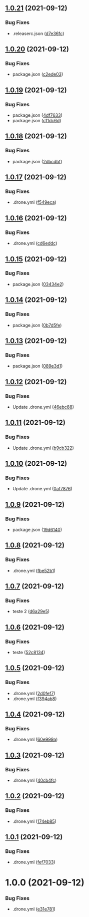 ## [1.0.21](https://gitlab.jassuncao.work/jassuncao/docker-stacks/compare/v1.0.20...v1.0.21) (2021-09-12)


### Bug Fixes

* .releaserc.json ([d7e36fc](https://gitlab.jassuncao.work/jassuncao/docker-stacks/commit/d7e36fcb3b4b0b974ab8df57203cf420da3b5381))

## [1.0.20](https://gitlab.jassuncao.work/jassuncao/docker-stacks/compare/v1.0.19...v1.0.20) (2021-09-12)


### Bug Fixes

* package.json ([c2ede03](https://gitlab.jassuncao.work/jassuncao/docker-stacks/commit/c2ede03ff0e15005651774afa2e0f2ab5e89da98))

## [1.0.19](https://gitlab.jassuncao.work/jassuncao/docker-stacks/compare/v1.0.18...v1.0.19) (2021-09-12)


### Bug Fixes

* package.json ([4df7633](https://gitlab.jassuncao.work/jassuncao/docker-stacks/commit/4df76337c669ffe5d5ebcd32eaf302c96df85646))
* package.json ([c11dc6d](https://gitlab.jassuncao.work/jassuncao/docker-stacks/commit/c11dc6d5c882508809520da0f91608c134f7f92c))

## [1.0.18](https://gitlab.jassuncao.work/jassuncao/docker-stacks/compare/v1.0.17...v1.0.18) (2021-09-12)


### Bug Fixes

* package.json ([2dbcdbf](https://gitlab.jassuncao.work/jassuncao/docker-stacks/commit/2dbcdbf0a0cb1ec0020ea761b81dd50495c65d6a))

## [1.0.17](https://gitlab.jassuncao.work/jassuncao/docker-stacks/compare/v1.0.16...v1.0.17) (2021-09-12)


### Bug Fixes

* .drone.yml ([f549eca](https://gitlab.jassuncao.work/jassuncao/docker-stacks/commit/f549eca1df8e4fae5fea8e57eac7c682ab22585b))

## [1.0.16](https://gitlab.jassuncao.work/jassuncao/docker-stacks/compare/v1.0.15...v1.0.16) (2021-09-12)


### Bug Fixes

* .drone.yml ([cd6eddc](https://gitlab.jassuncao.work/jassuncao/docker-stacks/commit/cd6eddcbc7b987760800eac1a7924f976cc06c3e))

## [1.0.15](https://gitlab.jassuncao.work/jassuncao/docker-stacks/compare/v1.0.14...v1.0.15) (2021-09-12)


### Bug Fixes

* package.json ([03434e2](https://gitlab.jassuncao.work/jassuncao/docker-stacks/commit/03434e2ec1aa7e59e2c9e70466f0c50eb307ae73))

## [1.0.14](http://gitlab.jassuncao.work/jassuncao/docker-stacks/compare/v1.0.13...v1.0.14) (2021-09-12)


### Bug Fixes

* package.json ([0b7d5fe](http://gitlab.jassuncao.work/jassuncao/docker-stacks/commit/0b7d5fea395d781aadd0a724bd3b9fd0f3e43895))

## [1.0.13](http://gitlab.jassuncao.work/jassuncao/docker-stacks/compare/v1.0.12...v1.0.13) (2021-09-12)


### Bug Fixes

* package.json ([089e3d1](http://gitlab.jassuncao.work/jassuncao/docker-stacks/commit/089e3d14c382ad89f46f2c57c9ab28f365295167))

## [1.0.12](http://gitlab.jassuncao.work/jassuncao/docker-stacks/compare/v1.0.11...v1.0.12) (2021-09-12)


### Bug Fixes

* Update .drone.yml ([46ebc88](http://gitlab.jassuncao.work/jassuncao/docker-stacks/commit/46ebc8834c5ceac8aa26a3981d379a9f856ad721))

## [1.0.11](http://gitlab.jassuncao.work/jassuncao/docker-stacks/compare/v1.0.10...v1.0.11) (2021-09-12)


### Bug Fixes

* Update .drone.yml ([b9cb322](http://gitlab.jassuncao.work/jassuncao/docker-stacks/commit/b9cb3220617e96b53d77865f99c59eedb9d12ff6))

## [1.0.10](http://gitlab.jassuncao.work/jassuncao/docker-stacks/compare/v1.0.9...v1.0.10) (2021-09-12)


### Bug Fixes

* Update .drone.yml ([0af7876](http://gitlab.jassuncao.work/jassuncao/docker-stacks/commit/0af78764ac603ee8dc3d5abfafdc3ddcbc61cd4c))

## [1.0.9](http://gitlab.jassuncao.work/jassuncao/docker-stacks/compare/v1.0.8...v1.0.9) (2021-09-12)


### Bug Fixes

* package.json ([19d6140](http://gitlab.jassuncao.work/jassuncao/docker-stacks/commit/19d61400ac21f4647ba40f3b3267ecf30b4fc4eb))

## [1.0.8](http://gitlab.jassuncao.work/jassuncao/docker-stacks/compare/v1.0.7...v1.0.8) (2021-09-12)


### Bug Fixes

* .drone.yml ([fbe52b1](http://gitlab.jassuncao.work/jassuncao/docker-stacks/commit/fbe52b14eb2c60fd3bb00696f9efea954fc63811))

## [1.0.7](http://gitlab.jassuncao.work/jassuncao/docker-stacks/compare/v1.0.6...v1.0.7) (2021-09-12)


### Bug Fixes

* teste 2 ([d6a29e5](http://gitlab.jassuncao.work/jassuncao/docker-stacks/commit/d6a29e558bdb3f59abd3cb4718adae0fb9b47422))

## [1.0.6](http://gitlab.jassuncao.work/jassuncao/docker-stacks/compare/v1.0.5...v1.0.6) (2021-09-12)


### Bug Fixes

* teste ([52c8134](http://gitlab.jassuncao.work/jassuncao/docker-stacks/commit/52c81347db7050f098248f2b131039748d9c8482))

## [1.0.5](http://gitlab.jassuncao.work/jassuncao/docker-stacks/compare/v1.0.4...v1.0.5) (2021-09-12)


### Bug Fixes

* .drone.yml ([2d0fef7](http://gitlab.jassuncao.work/jassuncao/docker-stacks/commit/2d0fef79e3337346068686d255c646ec7970f30d))
* .drone.yml ([f394ab8](http://gitlab.jassuncao.work/jassuncao/docker-stacks/commit/f394ab84dcacc96ceb0eac993d9e3bca20f2eeed))

## [1.0.4](http://gitlab.jassuncao.work/jassuncao/docker-stacks/compare/v1.0.3...v1.0.4) (2021-09-12)


### Bug Fixes

* .drone.yml ([60e999a](http://gitlab.jassuncao.work/jassuncao/docker-stacks/commit/60e999a41ae03965ca08dec5f23bcdb6aefb69d7))

## [1.0.3](http://gitlab.jassuncao.work/jassuncao/docker-stacks/compare/v1.0.2...v1.0.3) (2021-09-12)


### Bug Fixes

* .drone.yml ([40cb4fc](http://gitlab.jassuncao.work/jassuncao/docker-stacks/commit/40cb4fc5ccb377701f3a4428697c3861a0a8c73d))

## [1.0.2](http://gitlab.jassuncao.work/jassuncao/docker-stacks/compare/v1.0.1...v1.0.2) (2021-09-12)


### Bug Fixes

* .drone.yml ([174eb85](http://gitlab.jassuncao.work/jassuncao/docker-stacks/commit/174eb85e22cbde09772f7ada3ebcbad80b73205a))

## [1.0.1](http://gitlab.jassuncao.work/jassuncao/docker-stacks/compare/v1.0.0...v1.0.1) (2021-09-12)


### Bug Fixes

* .drone.yml ([fef7033](http://gitlab.jassuncao.work/jassuncao/docker-stacks/commit/fef7033f842de1a99cd160cf0e3cb4257d1a14c7))

# 1.0.0 (2021-09-12)


### Bug Fixes

* .drone.yml ([e31e781](http://gitlab.jassuncao.work/jassuncao/docker-stacks/commit/e31e78137afa8280b7488beba7f09d227e8a17c4))
